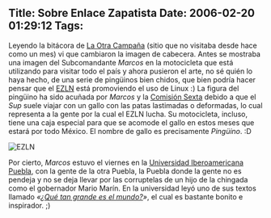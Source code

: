 Title: Sobre Enlace Zapatista
Date: 2006-02-20 01:29:12
Tags: 
---
<p>Leyendo la bitácora de <a target="_blank" href="http://enlacezapatista.ezln.org.mx/">La Otra Campaña</a> (sitio que no visitaba desde hace como un mes) vi que cambiaron la imagen de cabecera. Antes se mostraba una imagen del Subcomandante <em>Marcos</em> en la motocicleta que está utilizando para visitar todo el país y ahora pusieron el arte, no sé quién lo haya hecho, de una serie de pingüinos bien chidos, que bien podría hacer pensar que el <a target="_blank" href="http://www.ezln.org.mx">EZLN</a> está promoviendo el uso de Linux :) La figura del pingüino ha sido acuñada por <em>Marcos</em> y la <a target="_blank" href="http://zeztainternazional.ezln.org.mx/">Comisión Sexta</a> debido a que el <em>Sup</em> suele viajar con un gallo con las patas lastimadas o deformadas, lo cual representa a la gente por la cual el EZLN lucha. Su motocicleta, incluso, tiene una caja especial para que se acomode el gallo en estos meses que estará por todo México. El nombre de gallo es precisamente <em>Pingüino</em>. :D
</p>
<img alt="EZLN" title="EZLN" src="http://www.damog.net/files/misc/ezln-pinguinos-mini.png"/><p>
Por cierto, <em>Marcos</em> estuvo el viernes en la <a target="_blank" href="http://www.iberopuebla.net/">Universidad Iberoamericana Puebla</a>, con la gente de la otra Puebla, la Puebla donde la gente no es pendeja y no se deja llevar por las corruptelas de un hijo de la chingada como el gobernador Mario Marín. En la universidad leyó uno de sus textos llamado <em>«<a target="_blank" href="http://www.jornada.unam.mx/2006/02/18/020n1pol.php">¿Qué tan grande es el mundo?</a>»</em>, el cual es bastante bonito e inspirador. ;) </p>
